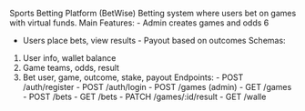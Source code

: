 Sports Betting Platform (BetWise) 
Betting system where users bet on games with virtual funds. 
Main Features: - Admin creates games and odds 
6 
- Users place bets, view results - Payout based on outcomes 
Schemas: 
1. User info, wallet balance 
2. Game teams, odds, result 
3. Bet user, game, outcome, stake, payout 
Endpoints: - POST /auth/register - POST /auth/login - POST /games (admin) - GET /games - POST /bets - GET /bets - PATCH /games/:id/result - GET /walle

